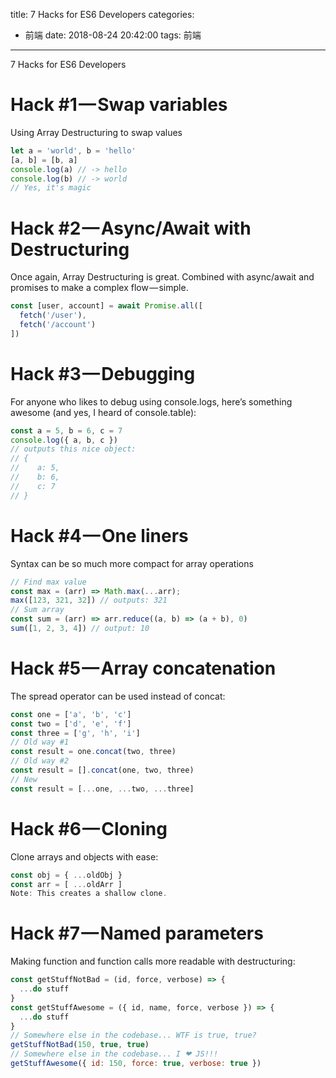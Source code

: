 
title: 7 Hacks for ES6 Developers
categories:

- 前端
  date: 2018-08-24 20:42:00
  tags: 前端

---
7 Hacks for ES6 Developers

# Hack #1 — Swap variables
Using Array Destructuring to swap values

```js
let a = 'world', b = 'hello'
[a, b] = [b, a]
console.log(a) // -> hello
console.log(b) // -> world
// Yes, it's magic
```


# Hack #2 — Async/Await with Destructuring
Once again, Array Destructuring is great. Combined with async/await and promises to make a complex flow — simple.

```js
const [user, account] = await Promise.all([
  fetch('/user'),
  fetch('/account')
])
```

# Hack #3 — Debugging
For anyone who likes to debug using console.logs, here’s something awesome (and yes, I heard of console.table):

```js
const a = 5, b = 6, c = 7
console.log({ a, b, c })
// outputs this nice object:
// {
//    a: 5,
//    b: 6,
//    c: 7
// }
```

# Hack #4 — One liners
Syntax can be so much more compact for array operations

```js
// Find max value
const max = (arr) => Math.max(...arr);
max([123, 321, 32]) // outputs: 321
// Sum array
const sum = (arr) => arr.reduce((a, b) => (a + b), 0)
sum([1, 2, 3, 4]) // output: 10
```

# Hack #5 — Array concatenation
The spread operator can be used instead of concat:

```js
const one = ['a', 'b', 'c']
const two = ['d', 'e', 'f']
const three = ['g', 'h', 'i']
// Old way #1
const result = one.concat(two, three)
// Old way #2
const result = [].concat(one, two, three)
// New
const result = [...one, ...two, ...three]
```

# Hack #6 — Cloning
Clone arrays and objects with ease:

```js
const obj = { ...oldObj }
const arr = [ ...oldArr ]
Note: This creates a shallow clone.
```

# Hack #7 — Named parameters
Making function and function calls more readable with destructuring:

```js
const getStuffNotBad = (id, force, verbose) => {
  ...do stuff
}
const getStuffAwesome = ({ id, name, force, verbose }) => {
  ...do stuff
}
// Somewhere else in the codebase... WTF is true, true?
getStuffNotBad(150, true, true)
// Somewhere else in the codebase... I ❤ JS!!!
getStuffAwesome({ id: 150, force: true, verbose: true })
```